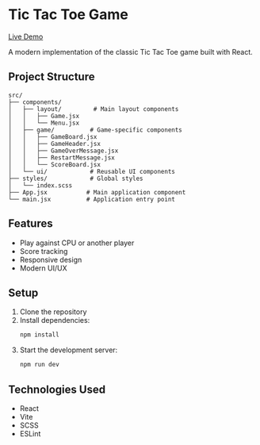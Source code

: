 # Tic Tac Toe Game

[Live Demo](https://silly-heliotrope-085a4f.netlify.app/)

A modern implementation of the classic Tic Tac Toe game built with React.

## Project Structure

```
src/
├── components/
│   ├── layout/         # Main layout components
│   │   ├── Game.jsx
│   │   └── Menu.jsx
│   ├── game/          # Game-specific components
│   │   ├── GameBoard.jsx
│   │   ├── GameHeader.jsx
│   │   ├── GameOverMessage.jsx
│   │   ├── RestartMessage.jsx
│   │   └── ScoreBoard.jsx
│   └── ui/            # Reusable UI components
├── styles/            # Global styles
│   └── index.scss
├── App.jsx           # Main application component
└── main.jsx          # Application entry point
```

## Features

- Play against CPU or another player
- Score tracking
- Responsive design
- Modern UI/UX

## Setup

1. Clone the repository
2. Install dependencies:
   ```bash
   npm install
   ```
3. Start the development server:
   ```bash
   npm run dev
   ```

## Technologies Used

- React
- Vite
- SCSS
- ESLint
